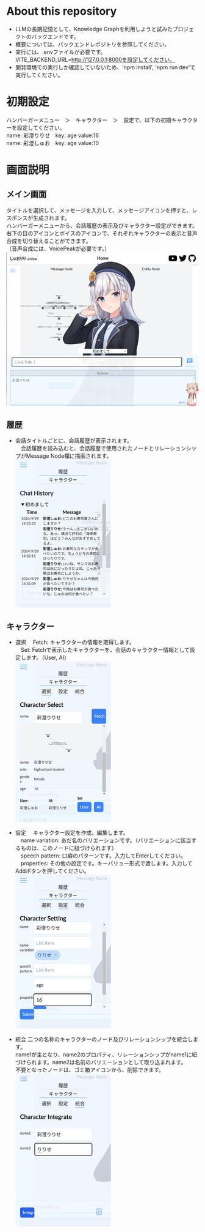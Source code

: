 # About this repository
- LLMの長期記憶として、Knowledge Graphを利用しようと試みたプロジェクトのバックエンドです。
- 概要については、バックエンドレポジトリを参照してください。
- 実行には、.envファイルが必要です。  
VITE_BACKEND_URL=http://127.0.0.1:8000を設定してください。
- 開発環境での実行しか確認していないため、'npm install', 'npm run dev'で実行してください。  

# 初期設定
ハンバーガーメニュー　＞　キャラクター　＞　設定で、以下の初期キャラクターを設定してください。  
name: 彩澄りりせ　key: age value:16  
name: 彩澄しゅお　key: age value:10  

# 画面説明
## メイン画面
タイトルを選択して、メッセージを入力して、メッセージアイコンを押すと、レスポンスが生成されます。  
ハンバーガーメニューから、会話履歴の表示及びキャラクター設定ができます。
右下の目のアイコンとボイスのアイコンで、それぞれキャラクターの表示と音声合成を切り替えることができます。  
（音声合成には、VoicePeakが必要です。）
![My Image](./images/readme1.png)

## 履歴
- 会話タイトルごとに、会話履歴が表示されます。  
　会話履歴を読み込むと、会話履歴で使用されたノードとリレーションシップがMessage Node欄に描画されます。
![My Image](./images/readme2.png)

## キャラクター
- 選択
　Fetch: キャラクターの情報を取得します。  
　Set: Fetchで表示したキャラクターを、会話のキャラクター情報として設定します。（User, AI）  
![My Image](./images/readme3.png)
- 設定
　キャラクター設定を作成、編集します。  
　name variation: あだ名のバリエーションです。（バリエーションに該当するものは、このノードに紐づけられます）  
　speech pattern: 口癖のパターンです。入力してEnterしてください。  
　properties: その他の設定です。キーバリュー形式で渡します。入力してAddボタンを押してください。  
![My Image](./images/readme4.png)

- 統合
	二つの名称のキャラクターのノード及びリレーションシップを統合します。  
    name1が主となり、name2のプロパティ、リレーションシップがname1に紐づけられます。name2は名前のバリエーションとして取り込まれます。  
	不要となったノードは、ゴミ箱アイコンから、削除できます。  
![My Image](./images/readme5.png)
